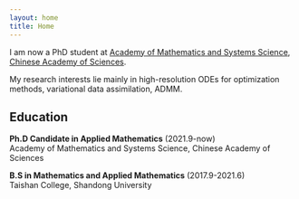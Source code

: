 ```yaml
---
layout: home
title: Home
---   
```


  
I am now a PhD student at [Academy of Mathematics and Systems Science](http://www.amss.cas.cn/), [Chinese Academy of Sciences](https://english.cas.cn/).
             

My research interests lie mainly in high-resolution ODEs for optimization methods, variational data assimilation, ADMM.
        
        
## Education

**Ph.D Candidate in Applied Mathematics** (2021.9-now)  
Academy of Mathematics and Systems Science, Chinese Academy of Sciences

**B.S in Mathematics and Applied Mathematics** (2017.9-2021.6)  
Taishan College, Shandong University
